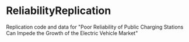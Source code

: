# ReliabilityReplication
Replication code and data for "Poor Reliability of Public Charging Stations Can Impede the Growth of the Electric Vehicle Market"
